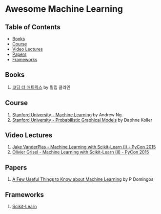 # Awesome Machine Learning


## Table of Contents

- [Books](#books)
- [Course](#course)
- [Video Lectures](#video-lectures)
- [Papers](#papers)
- [Frameworks](#frameworks)

## Books

1. [코딩 더 매트릭스](http://www.aladin.co.kr/shop/wproduct.aspx?ItemId=59668511) by 필립 클라인



## Course

1. [Stanford University - Machine Learning](https://www.coursera.org/learn/machine-learning) by Andrew Ng. 
2. [Stanford University - Probabilistic Graphical Models](https://www.coursera.org/course/pgm) by Daphne Koller

## Video Lectures

1. [Jake VanderPlas - Machine Learning with Scikit-Learn (I) - PyCon 2015](https://www.youtube.com/watch?v=L7R4HUQ-eQ0)
2. [Olivier Grisel - Machine Learning with Scikit-Learn (II) - PyCon 2015](https://www.youtube.com/watch?v=oGqGxvqA9-k)

## Papers

1. [A Few Useful Things to Know about Machine Learning](https://homes.cs.washington.edu/~pedrod/papers/cacm12.pdf) by P Domingos

## Frameworks

1. [Scikit-Learn](http://scikit-learn.org/stable/) 
